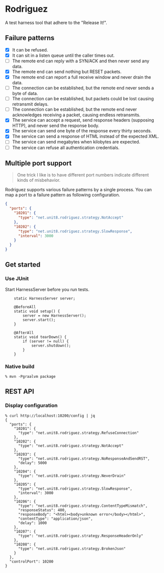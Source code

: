# Rodriguez

A test harness tool that adhere to the "Release It!".

## Failure patterns

- [X] It can be refused.
- [X] It can sit in a listen queue until the caller times out.
- [ ] The remote end can reply with a SYN/ACK and then never send any data.
- [X] The remote end can send nothing but RESET packets.
- [X] The remote end can report a full receive window and never drain the data.
- [ ] The connection can be established, but the remote end never sends a byte of data.
- [ ] The connection can be established, but packets could be lost causing retransmit delays.
- [ ] The connection can be established, but the remote end never acknowledges receiving a packet, causing endless retransmits.
- [X] The service can accept a request, send response headers (supposing HTTP), and never send the response body.
- [X] The service can send one byte of the response every thirty seconds.
- [X] The service can send a response of HTML instead of the expected XML.
- [ ] The service can send megabytes when kilobytes are expected.
- [ ] The service can refuse all authentication credentials.

## Multiple port support

> One trick I like is to have different port numbers indicate different kinds of misbehavior.

Rodriguez supports various failure patterns by a single process.
You can map a port to a failure pattern as following configuration.

```json
{
  "ports": {
    "10201": {
      "type": "net.unit8.rodriguez.strategy.NotAccept"
    },
    "10202": {
      "type": "net.unit8.rodriguez.strategy.SlowResponse",
      "interval": 3000
    }
  }
}
```

## Get started

### Use JUnit

Start HarnessServer before you run tests.

```
    static HarnessServer server;

    @BeforeAll
    static void setup() {
        server = new HarnessServer();
        server.start();
    }

    @AfterAll
    static void tearDown() {
        if (server != null) {
            server.shutdown();
        }
    }
```

### Native build

```
% mvn -Pgraalvm package
```

## REST API

### Display configuration

```
% curl http://localhost:10200/config | jq
{
  "ports": {
    "10201": {
      "type": "net.unit8.rodriguez.strategy.RefuseConnection"
    },
    "10202": {
      "type": "net.unit8.rodriguez.strategy.NotAccept"
    },
    "10203": {
      "type": "net.unit8.rodriguez.strategy.NoResponseAndSendRST",
      "delay": 5000
    },
    "10204": {
      "type": "net.unit8.rodriguez.strategy.NeverDrain"
    },
    "10205": {
      "type": "net.unit8.rodriguez.strategy.SlowResponse",
      "interval": 3000
    },
    "10206": {
      "type": "net.unit8.rodriguez.strategy.ContentTypeMismatch",
      "responseStatus": 400,
      "responseBody": "<html><body>unknown error</body></html>",
      "contentType": "application/json",
      "delay": 1000
    },
    "10207": {
      "type": "net.unit8.rodriguez.strategy.ResponseHeaderOnly"
    },
    "10208": {
      "type": "net.unit8.rodriguez.strategy.BrokenJson"
    }
  },
  "controlPort": 10200
}
```
